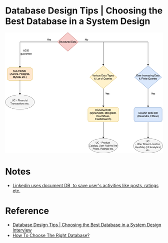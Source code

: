 
# Database Design Tips | Choosing the Best Database in a System Design

![img.png](assests/DecideDatabase.drawio.png)

# Notes
- [Linkedin uses document DB, to save user's activities like posts, ratings etc.](https://engineering.linkedin.com/espresso/introducing-espresso-linkedins-hot-new-distributed-document-store)

# Reference
- [Database Design Tips | Choosing the Best Database in a System Design Interview](https://www.youtube.com/watch?v=cODCpXtPHbQ)
- [How To Choose The Right Database?](https://www.youtube.com/watch?v=kkeFE6iRfMM)